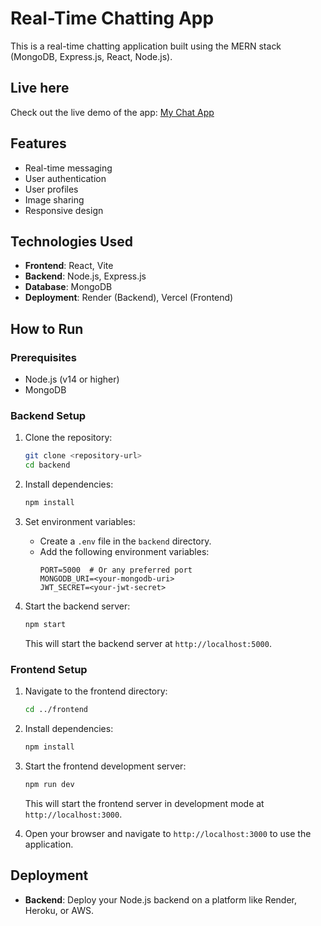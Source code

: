 # Real-Time Chatting App

This is a real-time chatting application built using the MERN stack (MongoDB, Express.js, React, Node.js).


## Live here

Check out the live demo of the app: [My Chat App](https://chat-app-client-phi.vercel.app/)


## Features

- Real-time messaging
- User authentication
- User profiles
- Image sharing
- Responsive design

## Technologies Used

- **Frontend**: React, Vite
- **Backend**: Node.js, Express.js
- **Database**: MongoDB
- **Deployment**: Render (Backend), Vercel (Frontend)

## How to Run

### Prerequisites

- Node.js (v14 or higher)
- MongoDB

### Backend Setup

1. Clone the repository:

   ```bash
   git clone <repository-url>
   cd backend
   ```

2. Install dependencies:

   ```bash
   npm install
   ```

3. Set environment variables:
   - Create a `.env` file in the `backend` directory.
   - Add the following environment variables:
     ```plaintext
     PORT=5000  # Or any preferred port
     MONGODB_URI=<your-mongodb-uri>
     JWT_SECRET=<your-jwt-secret>
     ```

4. Start the backend server:

   ```bash
   npm start
   ```

   This will start the backend server at `http://localhost:5000`.

### Frontend Setup

1. Navigate to the frontend directory:

   ```bash
   cd ../frontend
   ```

2. Install dependencies:

   ```bash
   npm install
   ```

3. Start the frontend development server:

   ```bash
   npm run dev
   ```

   This will start the frontend server in development mode at `http://localhost:3000`.

4. Open your browser and navigate to `http://localhost:3000` to use the application.

## Deployment

- **Backend**: Deploy your Node.js backend on a platform like Render, Heroku, or AWS.


